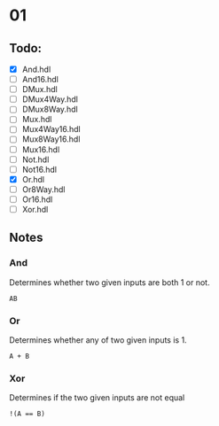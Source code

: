 # 01

## Todo:

- [x] And.hdl
- [ ] And16.hdl
- [ ] DMux.hdl
- [ ] DMux4Way.hdl
- [ ] DMux8Way.hdl
- [ ] Mux.hdl
- [ ] Mux4Way16.hdl
- [ ] Mux8Way16.hdl
- [ ] Mux16.hdl
- [ ] Not.hdl
- [ ] Not16.hdl
- [x] Or.hdl
- [ ] Or8Way.hdl
- [ ] Or16.hdl
- [ ] Xor.hdl

## Notes

### And

Determines whether two given inputs are both 1 or not.

`AB`

### Or

Determines whether any of two given inputs is 1.

`A + B`

### Xor

Determines if the two given inputs are not equal

`!(A == B)`
